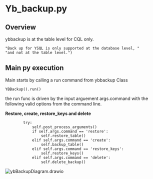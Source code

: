 # Yb_backup.py



## Overview

ybbackup is at the table level for CQL only. 

```
"Back up for YSQL is only supported at the database level, "
"and not at the table level.")
```

## Main py execution

Main starts by calling a run command from ybbackup Class

```
YBBackup().run()
```



the run func is driven by the input arguement args.command with the following valid options from the command line. 

**Restore, create, restore_keys and delete**

```
        try:
            self.post_process_arguments()
            if self.args.command == 'restore':
                self.restore_table()
            elif self.args.command == 'create':
                self.backup_table()
            elif self.args.command == 'restore_keys':
                self.restore_keys()
            elif self.args.command == 'delete':
                self.delete_backup()
```



![ybBackupDiagram.drawio](/Users/markarquette/Desktop/yb_backup_differnetial/resources/ybBackupDiagram.drawio.png)